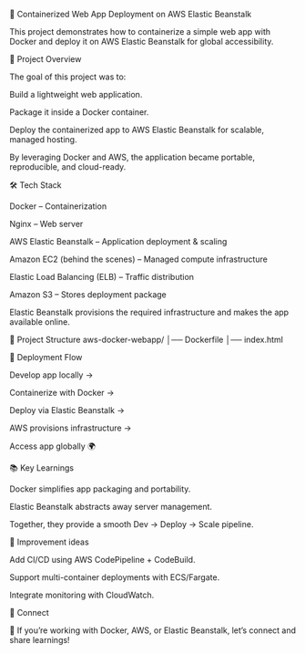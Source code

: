 🚀 Containerized Web App Deployment on AWS Elastic Beanstalk

This project demonstrates how to containerize a simple web app with Docker and deploy it on AWS Elastic Beanstalk for global accessibility.

📌 Project Overview

The goal of this project was to:

Build a lightweight web application.

Package it inside a Docker container.

Deploy the containerized app to AWS Elastic Beanstalk for scalable, managed hosting.

By leveraging Docker and AWS, the application became portable, reproducible, and cloud-ready.

🛠️ Tech Stack

Docker – Containerization

Nginx – Web server

AWS Elastic Beanstalk – Application deployment & scaling

Amazon EC2 (behind the scenes) – Managed compute infrastructure

Elastic Load Balancing (ELB) – Traffic distribution

Amazon S3 – Stores deployment package


Elastic Beanstalk provisions the required infrastructure and makes the app available online.

📂 Project Structure
aws-docker-webapp/
│── Dockerfile
│── index.html


🚀 Deployment Flow

Develop app locally →

Containerize with Docker →

Deploy via Elastic Beanstalk →

AWS provisions infrastructure →

Access app globally 🌍

📚 Key Learnings

Docker simplifies app packaging and portability.

Elastic Beanstalk abstracts away server management.

Together, they provide a smooth Dev → Deploy → Scale pipeline.

🔮 Improvement ideas

Add CI/CD using AWS CodePipeline + CodeBuild.

Support multi-container deployments with ECS/Fargate.

Integrate monitoring with CloudWatch.


🤝 Connect

💬 If you’re working with Docker, AWS, or Elastic Beanstalk, let’s connect and share learnings!
